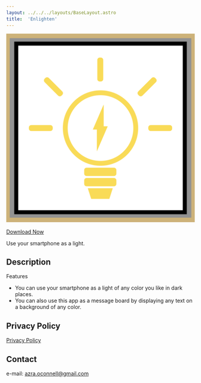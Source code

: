 ```yaml
---
layout: ../../../layouts/BaseLayout.astro
title:  'Enlighten'
---
```


![the framed icon of this app](Enlighten_icon_framed.png)

[Download Now](https://apps.apple.com/app/enlighten-light-something/id6743611567?)

Use your smartphone as a light.

## Description

Features

- You can use your smartphone as a light of any color you like in dark places.
- You can also use this app as a message board by displaying any text on a background of any color.

## Privacy Policy

[Privacy Policy](/apps/enlighten/privacy_policy/)

## Contact

e-mail: azra.oconnell@gmail.com
